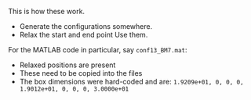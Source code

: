 This is how these work.
- Generate the configurations somewhere.
- Relax the start and end point
Use them.

For the MATLAB code in particular, say `conf13_BM7.mat`:
- Relaxed positions are present
- These need to be copied into the files
- The box dimensions were hard-coded and are:
  `1.9209e+01, 0, 0, 0, 1.9012e+01, 0, 0, 0, 3.0000e+01`
